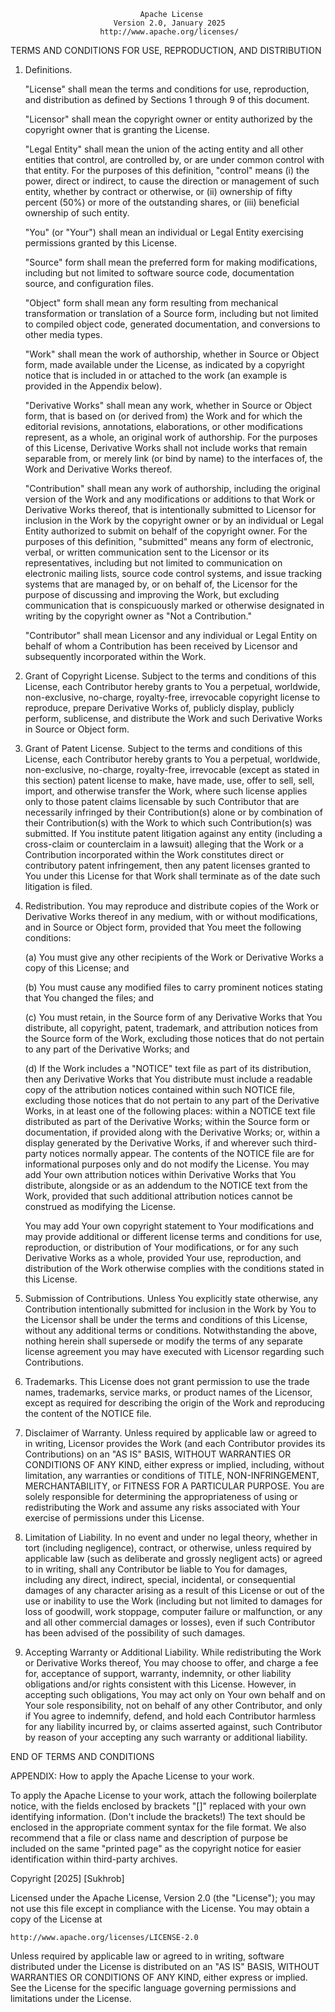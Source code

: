                                  Apache License
                           Version 2.0, January 2025
                        http://www.apache.org/licenses/

TERMS AND CONDITIONS FOR USE, REPRODUCTION, AND DISTRIBUTION

1. Definitions.

   "License" shall mean the terms and conditions for use, reproduction, and
   distribution as defined by Sections 1 through 9 of this document.

   "Licensor" shall mean the copyright owner or entity authorized by the copyright
   owner that is granting the License.

   "Legal Entity" shall mean the union of the acting entity and all other entities
   that control, are controlled by, or are under common control with that entity.
   For the purposes of this definition, "control" means (i) the power, direct or
   indirect, to cause the direction or management of such entity, whether by
   contract or otherwise, or (ii) ownership of fifty percent (50%) or more of the
   outstanding shares, or (iii) beneficial ownership of such entity.

   "You" (or "Your") shall mean an individual or Legal Entity exercising
   permissions granted by this License.

   "Source" form shall mean the preferred form for making modifications, including
   but not limited to software source code, documentation source, and configuration
   files.

   "Object" form shall mean any form resulting from mechanical transformation or
   translation of a Source form, including but not limited to compiled object code,
   generated documentation, and conversions to other media types.

   "Work" shall mean the work of authorship, whether in Source or Object form, made
   available under the License, as indicated by a copyright notice that is included
   in or attached to the work (an example is provided in the Appendix below).

   "Derivative Works" shall mean any work, whether in Source or Object form, that
   is based on (or derived from) the Work and for which the editorial revisions,
   annotations, elaborations, or other modifications represent, as a whole, an
   original work of authorship. For the purposes of this License, Derivative Works
   shall not include works that remain separable from, or merely link (or bind by
   name) to the interfaces of, the Work and Derivative Works thereof.

   "Contribution" shall mean any work of authorship, including the original version
   of the Work and any modifications or additions to that Work or Derivative Works
   thereof, that is intentionally submitted to Licensor for inclusion in the Work
   by the copyright owner or by an individual or Legal Entity authorized to submit
   on behalf of the copyright owner. For the purposes of this definition,
   "submitted" means any form of electronic, verbal, or written communication sent
   to the Licensor or its representatives, including but not limited to
   communication on electronic mailing lists, source code control systems, and
   issue tracking systems that are managed by, or on behalf of, the Licensor for
   the purpose of discussing and improving the Work, but excluding communication
   that is conspicuously marked or otherwise designated in writing by the copyright
   owner as "Not a Contribution."

   "Contributor" shall mean Licensor and any individual or Legal Entity on behalf
   of whom a Contribution has been received by Licensor and subsequently
   incorporated within the Work.

2. Grant of Copyright License. Subject to the terms and conditions of this License,
   each Contributor hereby grants to You a perpetual, worldwide, non-exclusive,
   no-charge, royalty-free, irrevocable copyright license to reproduce, prepare
   Derivative Works of, publicly display, publicly perform, sublicense, and
   distribute the Work and such Derivative Works in Source or Object form.

3. Grant of Patent License. Subject to the terms and conditions of this License,
   each Contributor hereby grants to You a perpetual, worldwide, non-exclusive,
   no-charge, royalty-free, irrevocable (except as stated in this section) patent
   license to make, have made, use, offer to sell, sell, import, and otherwise
   transfer the Work, where such license applies only to those patent claims
   licensable by such Contributor that are necessarily infringed by their
   Contribution(s) alone or by combination of their Contribution(s) with the Work
   to which such Contribution(s) was submitted. If You institute patent litigation
   against any entity (including a cross-claim or counterclaim in a lawsuit)
   alleging that the Work or a Contribution incorporated within the Work
   constitutes direct or contributory patent infringement, then any patent licenses
   granted to You under this License for that Work shall terminate as of the date
   such litigation is filed.

4. Redistribution. You may reproduce and distribute copies of the Work or
   Derivative Works thereof in any medium, with or without modifications, and in
   Source or Object form, provided that You meet the following conditions:

   (a) You must give any other recipients of the Work or Derivative Works a copy of
   this License; and

   (b) You must cause any modified files to carry prominent notices stating that
   You changed the files; and

   (c) You must retain, in the Source form of any Derivative Works that You
   distribute, all copyright, patent, trademark, and attribution notices from
   the Source form of the Work, excluding those notices that do not pertain to
   any part of the Derivative Works; and

   (d) If the Work includes a "NOTICE" text file as part of its distribution, then
   any Derivative Works that You distribute must include a readable copy of the
   attribution notices contained within such NOTICE file, excluding those
   notices that do not pertain to any part of the Derivative Works, in at least
   one of the following places: within a NOTICE text file distributed as part
   of the Derivative Works; within the Source form or documentation, if
   provided along with the Derivative Works; or, within a display generated by
   the Derivative Works, if and wherever such third-party notices normally
   appear. The contents of the NOTICE file are for informational purposes only
   and do not modify the License. You may add Your own attribution notices
   within Derivative Works that You distribute, alongside or as an addendum to
   the NOTICE text from the Work, provided that such additional attribution
   notices cannot be construed as modifying the License.

   You may add Your own copyright statement to Your modifications and may provide
   additional or different license terms and conditions for use, reproduction, or
   distribution of Your modifications, or for any such Derivative Works as a whole,
   provided Your use, reproduction, and distribution of the Work otherwise complies
   with the conditions stated in this License.

5. Submission of Contributions. Unless You explicitly state otherwise, any
   Contribution intentionally submitted for inclusion in the Work by You to the
   Licensor shall be under the terms and conditions of this License, without any
   additional terms or conditions. Notwithstanding the above, nothing herein shall
   supersede or modify the terms of any separate license agreement you may have
   executed with Licensor regarding such Contributions.

6. Trademarks. This License does not grant permission to use the trade names,
   trademarks, service marks, or product names of the Licensor, except as required
   for describing the origin of the Work and reproducing the content of the NOTICE
   file.

7. Disclaimer of Warranty. Unless required by applicable law or agreed to in
   writing, Licensor provides the Work (and each Contributor provides its
   Contributions) on an "AS IS" BASIS, WITHOUT WARRANTIES OR CONDITIONS OF ANY
   KIND, either express or implied, including, without limitation, any warranties
   or conditions of TITLE, NON-INFRINGEMENT, MERCHANTABILITY, or FITNESS FOR A
   PARTICULAR PURPOSE. You are solely responsible for determining the
   appropriateness of using or redistributing the Work and assume any risks
   associated with Your exercise of permissions under this License.

8. Limitation of Liability. In no event and under no legal theory, whether in tort
   (including negligence), contract, or otherwise, unless required by applicable
   law (such as deliberate and grossly negligent acts) or agreed to in writing,
   shall any Contributor be liable to You for damages, including any direct,
   indirect, special, incidental, or consequential damages of any character arising
   as a result of this License or out of the use or inability to use the Work
   (including but not limited to damages for loss of goodwill, work stoppage,
   computer failure or malfunction, or any and all other commercial damages or
   losses), even if such Contributor has been advised of the possibility of such
   damages.

9. Accepting Warranty or Additional Liability. While redistributing the Work or
   Derivative Works thereof, You may choose to offer, and charge a fee for,
   acceptance of support, warranty, indemnity, or other liability obligations
   and/or rights consistent with this License. However, in accepting such
   obligations, You may act only on Your own behalf and on Your sole responsibility,
   not on behalf of any other Contributor, and only if You agree to indemnify,
   defend, and hold each Contributor harmless for any liability incurred by, or
   claims asserted against, such Contributor by reason of your accepting any such
   warranty or additional liability.

END OF TERMS AND CONDITIONS

APPENDIX: How to apply the Apache License to your work.

To apply the Apache License to your work, attach the following boilerplate
notice, with the fields enclosed by brackets "[]" replaced with your own
identifying information. (Don't include the brackets!) The text should be
enclosed in the appropriate comment syntax for the file format. We also
recommend that a file or class name and description of purpose be included on
the same "printed page" as the copyright notice for easier identification within
third-party archives.

Copyright [2025] [Sukhrob]

Licensed under the Apache License, Version 2.0 (the "License"); you may not use
this file except in compliance with the License. You may obtain a copy of the
License at

    http://www.apache.org/licenses/LICENSE-2.0

Unless required by applicable law or agreed to in writing, software distributed
under the License is distributed on an "AS IS" BASIS, WITHOUT WARRANTIES OR
CONDITIONS OF ANY KIND, either express or implied. See the License for the
specific language governing permissions and limitations under the License.
